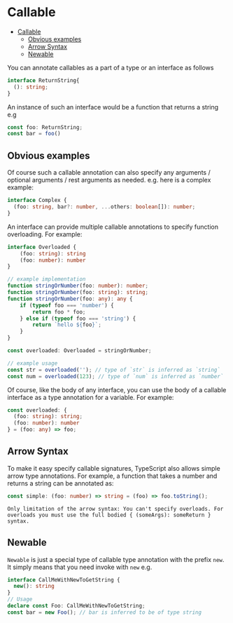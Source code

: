 # Callable

- [Callable](#callable)
  - [Obvious examples](#obvious-examples)
  - [Arrow Syntax](#arrow-syntax)
  - [Newable](#newable)

You can annotate callables as a part of a type or an interface as follows

```ts
interface ReturnString{
  (): string;
}
```
An instance of such an interface would be a function that returns a string e.g

```ts
const foo: ReturnString;
const bar = foo()
```

## Obvious examples

Of course such a callable annotation can also specify any arguments / optional arguments / rest arguments as needed. e.g. here is a complex example:

```ts
interface Complex {
  (foo: string, bar?: number, ...others: boolean[]): number;
}

```

An interface can provide multiple callable annotations to specify function overloading. For example:

```ts
interface Overloaded {
    (foo: string): string
    (foo: number): number
}

// example implementation
function stringOrNumber(foo: number): number;
function stringOrNumber(foo: string): string;
function stringOrNumber(foo: any): any {
    if (typeof foo === 'number') {
        return foo * foo;
    } else if (typeof foo === 'string') {
        return `hello ${foo}`;
    }
}

const overloaded: Overloaded = stringOrNumber;

// example usage
const str = overloaded(''); // type of `str` is inferred as `string`
const num = overloaded(123); // type of `num` is inferred as `number`
```

Of course, like the body of any interface, you can use the body of a callable interface as a type annotation for a variable. For example:

```ts
const overloaded: {
  (foo: string): string;
  (foo: number): number
} = (foo: any) => foo;
```

## Arrow Syntax

To make it easy specify callable signatures, TypeScript also allows simple arrow type annotations. For example, a function that takes a number and returns a string can be annotated as:

```ts
const simple: (foo: number) => string = (foo) => foo.toString();
```
`Only limitation of the arrow syntax: You can't specify overloads. For overloads you must use the full bodied { (someArgs): someReturn } syntax.`

## Newable

`Newable` is just a special type of callable type annotation with the prefix `new`. It simply means that you need invoke with `new` e.g.

```ts
interface CallMeWithNewToGetString {
  new(): string
}
// Usage
declare const Foo: CallMeWithNewToGetString;
const bar = new Foo(); // bar is inferred to be of type string
```
